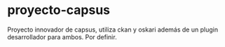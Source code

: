 # proyecto-capsus
Proyecto innovador de capsus, utiliza ckan y oskari además de un plugin desarrollador para ambos. Por definir.
